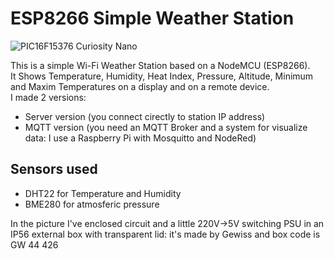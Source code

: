# ESP8266 Simple Weather Station
![PIC16F15376 Curiosity Nano](documents/weather_station.jpg)

This is a simple Wi-Fi Weather Station based on a NodeMCU (ESP8266).  
It Shows Temperature, Humidity, Heat Index, Pressure, Altitude, Minimum and Maxim Temperatures on a display and on a remote device.  
I made 2 versions:  
- Server version (you connect cirectly to station IP address)
- MQTT version (you need an MQTT Broker and a system for visualize data: I use a Raspberry Pi with Mosquitto and NodeRed)

## Sensors used
- DHT22 for Temperature and Humidity
- BME280 for atmosferic pressure

In the picture I've enclosed circuit and a little 220V->5V switching PSU in an IP56 external box with transparent lid: it's made by Gewiss and box code is GW 44 426
